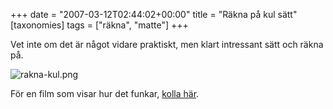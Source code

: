 +++
date = "2007-03-12T02:44:02+00:00"
title = "Räkna på kul sätt"
[taxonomies]
tags = ["räkna", "matte"]
+++

Vet inte om det är något vidare praktiskt, men klart intressant sätt och räkna på.

<img id="image350" src="/images/2007/03/rakna-kul.png" alt="rakna-kul.png" />

För en film som visar hur det funkar, [kolla här][1].



<small></small>

 [1]: http://bildligttalat.com/?p=1439
